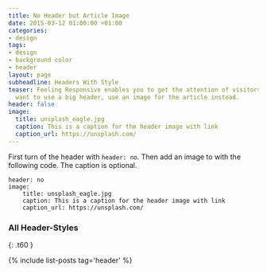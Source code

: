 ```yaml
---
title: No Header but Article Image
date: 2015-03-12 01:00:00 +01:00
categories:
- design
tags:
- design
- background color
- header
layout: page
subheadline: Headers With Style
teaser: Feeling Responsive enables you to get the attention of visitors. If you don't
  want to use a big header, use an image for the article instead.
header: false
image:
  title: unsplash_eagle.jpg
  caption: This is a caption for the header image with link
  caption_url: https://unsplash.com/
---
```


First turn of the header with `header: no`. Then add an image to with the following code. The caption is optional.
<!--more-->

~~~
header: no
image:
    title: unsplash_eagle.jpg
    caption: This is a caption for the header image with link
    caption_url: https://unsplash.com/
~~~


### All Header-Styles
{: .t60 }

{% include list-posts tag='header' %}